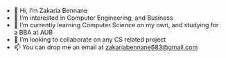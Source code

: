 - 👋 Hi, I’m Zakaria Bennane
- 👀 I’m interested in Computer Engineering, and Business
- 🌱 I’m currently learning Computer Science on my own, and studying for a BBA at AUB
- 💞️ I’m looking to collaborate on any CS related project
- 📫 You can drop me an email at zakariabennane683@gmail.com

<!---
ZakariaBennane99/ZakariaBennane99 is a ✨ special ✨ repository because its `README.md` (this file) appears on your GitHub profile.
You can click the Preview link to take a look at your changes.
--->

